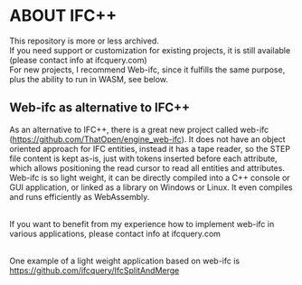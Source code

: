 ABOUT IFC++
=============

This repository is more or less archived.<br>
If you need support or customization for existing projects, it is still available (please contact info at ifcquery.com)<br>
For new projects, I recommend Web-ifc, since it fulfills the same purpose, plus the ability to run in WASM, see below.<br>



## Web-ifc as alternative to IFC++

As an alternative to IFC++, there is a great new project called web-ifc (https://github.com/ThatOpen/engine_web-ifc). It does not have an object oriented approach for IFC entities, instead it has a tape reader, so the STEP file content is kept as-is, just with tokens inserted before each attribute, which allows positioning the read cursor to read all entities and attributes.<br>
Web-ifc is so light weight, it can be directly compiled into a C++ console or GUI application, or linked as a library on Windows or Linux. It even compiles and runs efficiently as WebAssembly.<br><br>

If you want to benefit from my experience how to implement web-ifc in various applications, please contact info at ifcquery.com<br><br>

One example of a light weight application based on web-ifc is https://github.com/ifcquery/IfcSplitAndMerge

